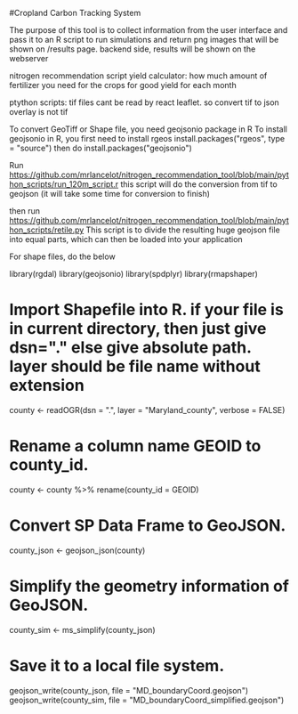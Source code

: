 #Cropland Carbon Tracking System

The purpose of this tool is to collect information from the user interface and pass it to an R script to run simulations and return png images that will be shown on /results page.
backend side, results will be shown on the webserver

nitrogen recommendation script
yield calculator: how much amount of fertilizer you need for the crops for good yield for each month

ptython scripts: tif files cant be read by react leaflet. so convert tif to json
overlay is not tif 

To convert GeoTiff or Shape file, you need geojsonio package in R
To install geojsonio in R, you first need to install rgeos
install.packages("rgeos", type = "source")
then do
install.packages("geojsonio")

Run https://github.com/mrlancelot/nitrogen_recommendation_tool/blob/main/python_scripts/run_120m_script.r
this script will do the conversion from tif to geojson (it will take some time for conversion to finish)

then run https://github.com/mrlancelot/nitrogen_recommendation_tool/blob/main/python_scripts/retile.py
This script is to divide the resulting huge geojson file into equal parts, which can then be loaded into your application

For shape files, do the below

library(rgdal)
library(geojsonio)
library(spdplyr)
library(rmapshaper)
# Import Shapefile into R. if your file is in current directory, then just give dsn="." else give absolute path. layer should be file name without extension
county <- readOGR(dsn = ".", layer = "Maryland_county", verbose = FALSE)
# Rename a column name GEOID to county_id.
county <- county %>% rename(county_id = GEOID)
# Convert SP Data Frame to GeoJSON.
county_json <- geojson_json(county)
# Simplify the geometry information of GeoJSON.
county_sim <- ms_simplify(county_json)
# Save it to a local file system.
geojson_write(county_json, file = "MD_boundaryCoord.geojson")
geojson_write(county_sim, file = "MD_boundaryCoord_simplified.geojson")